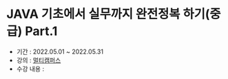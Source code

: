 # JAVA 기초에서 실무까지 완전정복 하기(중급) Part.1

- 기간 : 2022.05.01 ~ 2022.05.31
- 강의 : [멀티캠퍼스](https://lc.multicampus.com/s-core)
- 수강 내용 :
